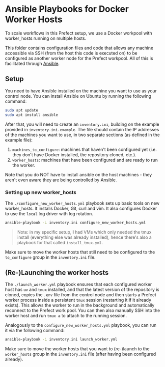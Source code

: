 # Ansible Playbooks for Docker Worker Hosts
To scale workflows in this Prefect setup, we use a Docker workpool with worker_hosts running on multiple hosts.

This folder contains configuration files and code that allows any machine accessible via SSH (from the host this code is executed on) to be configured as another worker node for the Prefect workpool. All of this is facilitated through [Ansible](https://github.com/ansible/ansible).

## Setup

You need to have Ansible installed on the machine you want to use as your control node. You can install Ansible on Ubuntu by running the following command:

```bash
sudo apt update
sudo apt install ansible
```

After that, you will need to create an `inventory.ini`, building on the example provided in `inventory.ini.example`. The file should contain the IP addresses of the machines you want to use, in two separate sections (as defined in the example file):
1. `machines_to_configure`: machines that haven't been configured yet (i.e. they don't have Docker installed, the repository cloned, etc.).
2. `worker_hosts`: machines that have been configured and are ready to run the worker.

Note that you do NOT have to install ansible on the host machines - they aren't even aware they are being controlled by Ansible.

### Setting up new worker_hosts
The `./configure_new_worker_hosts.yml` playbook sets up basic tools on new worker_hosts. It installs Docker, Git, curl and vim. It also configures Docker to use the `local` log driver with log rotation.

```bash
ansible-playbook -i inventory.ini configure_new_worker_hosts.yml
```

> Note: in my specific setup, I had VMs which only needed the tmux install (everything else was already installed), hence there's also a playbook for that called `install_tmux.yml`.


Make sure to move the worker hosts that still need to be configured to the `to_configure` group in the `inventory.ini` file.

## (Re-)Launching the worker hosts
The `./launch_worker.yml` playbook ensures that each configured worker host has `uv` and `tmux` installed, and that the latest version of the repository is cloned, copies the `.env` file from the control node and then starts a Prefect worker process inside a persistent `tmux` session (restarting it if it already exists). This allows the worker to run in the background and automatically reconnect to the Prefect work pool. You can then also manually SSH into the worker host and run `tmux a` to attach to the running session.

Analogously to the `configure_new_worker_hosts.yml` playbook, you can run it via the following command:

```bash
ansible-playbook -i inventory.ini launch_worker.yml
```

Make sure to move the worker hosts that you want to (re-)launch to the `worker_hosts` group in the `inventory.ini` file (after having been configured already).